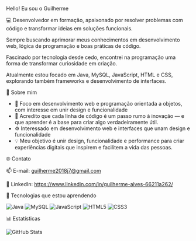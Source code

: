 Hello! Eu sou o Guilherme

💻 Desenvolvedor em formação, apaixonado por resolver problemas com código e transformar ideias em soluções funcionais.

Sempre buscando aprimorar meus conhecimentos em desenvolvimento web, lógica de programação e boas práticas de código.

Fascinado por tecnologia desde cedo, encontrei na programação uma forma de transformar curiosidade em criação.

Atualmente estou focado em Java, MySQL, JavaScript, HTML e CSS, explorando também frameworks e desenvolvimento de interfaces.



💬 Sobre mim
- 🔭 Foco em desenvolvimento web e programação orientada a objetos, com interesse em unir design e funcionalidade 
- 🌱 Acredito que cada linha de código é um passo rumo à inovação — e que aprender é a base para criar algo verdadeiramente útil.
- ⚙️ Interessado em desenvolvimento web e interfaces que unam design e funcionalidade  
- 💡 Meu objetivo é unir design, funcionalidade e performance para criar experiências digitais que inspirem e facilitem a vida das pessoas. 

🌐 Contato

📫 E-mail: guilherme2018j7@gmail.com

💼 LinkedIn: https://www.linkedin.com/in/guilherme-alves-66211a262/

🚀 Tecnologias que estou aprendendo

![Java](https://img.shields.io/badge/Java-007396?style=for-the-badge&logo=openjdk&logoColor=white)
![MySQL](https://img.shields.io/badge/MySQL-005C84?style=for-the-badge&logo=mysql&logoColor=white)
![JavaScript](https://img.shields.io/badge/JavaScript-F7DF1E?style=for-the-badge&logo=javascript&logoColor=black)
![HTML5](https://img.shields.io/badge/HTML5-E34F26?style=for-the-badge&logo=html5&logoColor=white)
![CSS3](https://img.shields.io/badge/CSS3-1572B6?style=for-the-badge&logo=css3&logoColor=white)


📊 Estatísticas

![GitHub Stats](https://github-readme-stats.vercel.app/api?username=GuiGRgms&show_icons=true&theme=radical)

